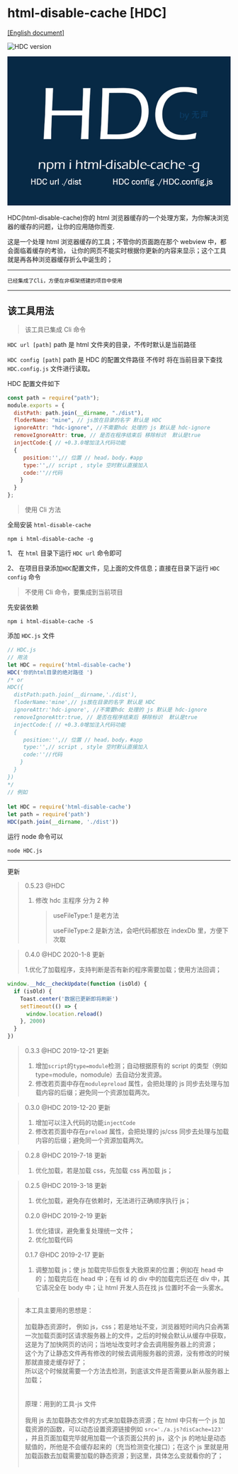 # html-disable-cache [HDC]

[[English document]](./ENREADME.md)

![HDC version](https://img.shields.io/npm/v/html-disable-cache.svg?style=flat)

![HDC](https://raw.githubusercontent.com/xueliangGit/html-disable-cache/master/assets/hdc.jpg 'HDC')

HDC(html-disable-cache)你的 html 浏览器缓存的一个处理方案，为你解决浏览器的缓存的问题，让你的应用随你而变.

这是一个处理 html 浏览器缓存的工具；不管你的页面跑在那个 webview 中，都会面临着缓存的考验，
让你的网页不能实时根据你更新的内容来显示；这个工具就是再各种浏览器缓存折么中诞生的；

---

`已经集成了Cli，方便在非框架搭建的项目中使用`

---

## 该工具用法

> 该工具已集成 Cli 命令

`HDC url [path]` path 是 html 文件夹的目录，不传时默认是当前路径

`HDC config [path]` path 是 HDC 的配置文件路径 不传时 将在当前目录下查找 `HDC.config.js` 文件进行读取。

HDC 配置文件如下

```js
const path = require("path");
module.exports = {
  distPath: path.join(__dirname, "./dist"),
  floderName: "mine", // js放在目录的名字 默认是 HDC
  ignoreAttr: "hdc-ignore", //不需要hdc 处理的 js 默认是 hdc-ignore
  removeIgnoreAttr: true, // 是否在程序结束后 移除标识  默认是true
  injectCode:{ // +0.3.0增加注入代码功能
  {
     position:'',// 位置 // head，body，#app
     type:'',// script , style 空时默认直接加入
     code:''//代码
    }
  }
};
```

> 使用 Cli 方法

全局安装 `html-disable-cache`

```
npm i html-disable-cache -g
```

1、 在 `html` 目录下运行 `HDC url` 命令即可

2、 在项目目录添加`HDC`配置文件，见上面的文件信息；直接在目录下运行 `HDC config` 命令

> 不使用 Cli 命令，要集成到当前项目

先安装依赖

```
npm i html-disable-cache -S
```

添加 `HDC.js` 文件

```js
// HDC.js
// 用法
let HDC = require('html-disable-cache')
HDC('你的html目录的绝对路径 ')
/* or
HDC({
  distPath:path.join(__dirname,'./dist'),
  floderName:'mine',// js放在目录的名字 默认是 HDC
  ignoreAttr:'hdc-ignore', //不需要hdc 处理的 js 默认是 hdc-ignore
  removeIgnoreAttr:true, // 是否在程序结束后 移除标识  默认是true
  injectCode:{ // +0.3.0增加注入代码功能
  {
     position:'',// 位置 // head，body，#app
     type:'',// script , style 空时默认直接加入
     code:''//代码
    }
  }
})
*/
// 例如

let HDC = require('html-disable-cache')
let path = require('path')
HDC(path.join(__dirname, './dist'))
```

运行 node 命令可以

```
node HDC.js
```

---

更新

> 0.5.23 @HDC
>
> 1. 修改 hdc 主程序 分为 2 种
>    > useFileType:1 是老方法
>    >
>    > useFileType:2 是新方法，会吧代码都放在 indexDb 里，方便下次取

> 0.4.0 @HDC 2020-1-8 更新
>
> 1.优化了加载程序，支持判断是否有新的程序需要加载；使用方法回调；

```js
window.__hdc__checkUpdate(function (isOld) {
  if (isOld) {
    Toast.center('数据已更新即将刷新')
    setTimeout(() => {
      window.location.reload()
    }, 2000)
  }
})
```

> 0.3.3 @HDC 2019-12-21 更新
>
> 1. 增加`script`的`type=module`检测；自动根据原有的 script 的类型（例如 type=module，nomodule）去自动分发资源。
> 2. 修改若页面中存在`modulepreload` 属性，会把处理的 js 同步去处理与加载内容的后缀；避免同一个资源加载两次。

> 0.3.0 @HDC 2019-12-20 更新
>
> 1. 增加可以注入代码的功能`injectCode`
> 2. 修改若页面中存在`preload` 属性，会把处理的 js/css 同步去处理与加载内容的后缀；避免同一个资源加载两次。

> 0.2.8 @HDC 2019-7-18 更新
>
> 1.  优化加载，若是加载 css，先加载 css 再加载 js；

> 0.2.5 @HDC 2019-3-18 更新
>
> 1.  优化加载，避免存在依赖时，无法进行正确顺序执行 js；
>
> 0.2.0 @HDC 2019-2-19 更新
>
> 1.  优化错误，避免重复处理统一文件；
> 2.  优化加载代码
>
> 0.1.7 @HDC 2019-2-17 更新
>
> 1.  调整加载 js；使 js 加载完毕后恢复大致原来的位置；例如在 head 中的；加载完后在 head 中；在有 id 的 div 中的加载完后还在 div 中，其它请况全在 body 中；让 html 开发人员在找 js 位置时不会一头雾水。

> <br>本工具主要用的思想是：<br><br>
> 加载静态资源时，
> 例如 js，css；若是地址不变，浏览器短时间内只会再第一次加载页面时区请求服务器上的文件，之后的时候会默认从缓存中获取，这是为了加快网页的访问；当地址改变时才会去调用服务器上的资源；<BR>
> 这个为了让静态文件再有修改的时候去调用服务器的资源，没有修改的时候那就直接走缓存好了；<br>
> 所以这个时候就需要一个方法去检测，到底该文件是否需要从新从服务器上加载；<br><br><br>
> 原理：用到的工具-js 文件<br><br>
> 我用 js 去加载静态文件的方式来加载静态资源；在 html 中只有一个 js 加载资源的函数，可以动态设置资源链接例如 `src='./a.js?disCache=123'` ，并且页面加载完毕就用加载一个该页面公共的 js，这个 js 的地址是动态赋值的，所他是不会缓存起来的（充当检测变化接口）；在这个 js 里就是用加载函数去加载需要加载的静态资源；到这里，具体怎么变就看你的了；<br><br>
